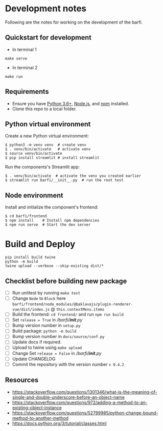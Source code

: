 # Development notes

Following are the notes for working on the development of the barfi.

## Quickstart for development

- In terminal 1
```shell
make serve
```

- In terminal 2
```shell
make run
```

## Requirements

- Ensure you have [Python 3.6+](https://www.python.org/downloads/), [Node.js](https://nodejs.org), and [npm](https://docs.npmjs.com/downloading-and-installing-node-js-and-npm) installed.
- Clone this repo to a local folder.

## Python virtual environment

Create a new Python virtual environment:

```shell
$ python3 -m venv venv  # create venv
$ . venv/bin/activate   # activate venv
$ source venv/bin/activate
$ pip install streamlit # install streamlit
```

Run the components's Streamlit app:

```shell
$ . venv/bin/activate  # activate the venv you created earlier
$ streamlit run barfi/__init__.py  # run the root test
```

## Node environment

Install and initialize the component's frontend:

```shell
$ cd barfi/frontend
$ npm install    # Install npm dependencies
$ npm run serve  # Start the dev server
```

# Build and Deploy

```shell
pip install build twine
python -m build 
twine upload --verbose --skip-existing dist/*
```

## Checklist before building new package
- [ ] Run unittest by running `make test`
- [ ] Change `Node` to `Block` here `barfi/frontend/node_modules/@baklavajs/plugin-renderer-vue/dist/index.js` @ `this.contextMenu.items`
- [ ] Build the frontend: `cd frontend/` and run `npm run build`
- [ ] Set `release = True` in */barfi/__init__.py*
- [ ] Bump version number in `setup.py`
- [ ] Build package: `python -m build`
- [ ] Bump version number in `docs/source/conf.py` 
- [ ] Update docs if required.
- [ ] Upload to twine using `make upload`
- [ ] Change Set `release = False` in */barfi/__init__.py*
- [ ] Update CHANGELOG
- [ ] Commit the repository with the version number `v 0.4.2`

## Resources

- https://stackoverflow.com/questions/1301346/what-is-the-meaning-of-single-and-double-underscore-before-an-object-name
- https://stackoverflow.com/questions/972/adding-a-method-to-an-existing-object-instance
- https://stackoverflow.com/questions/52799985/python-change-bound-method-to-another-method
- https://docs.python.org/3/tutorial/classes.html